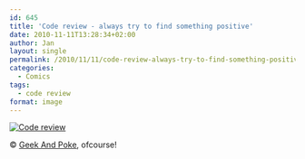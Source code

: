 ```yaml
---
id: 645
title: 'Code review - always try to find something positive'
date: 2010-11-11T13:28:34+02:00
author: Jan
layout: single
permalink: /2010/11/11/code-review-always-try-to-find-something-positive/
categories:
  - Comics
tags:
  - code review
format: image
---
```

[![Code review](/assets/images/2010/11/6a00d8341d3df553ef013488a2d48f970c-me.jpg "Code review")](http://geekandpoke.typepad.com/geekandpoke/2010/11/how-to-make-a-good-code-review.html) 
  
&copy; [Geek And Poke](http://geekandpoke.typepad.com), ofcourse!
